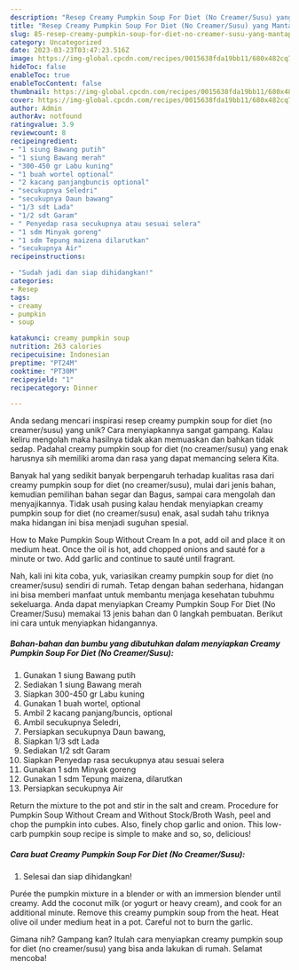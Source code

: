 ```yaml
---
description: "Resep Creamy Pumpkin Soup For Diet (No Creamer/Susu) yang Mantap"
title: "Resep Creamy Pumpkin Soup For Diet (No Creamer/Susu) yang Mantap"
slug: 85-resep-creamy-pumpkin-soup-for-diet-no-creamer-susu-yang-mantap
category: Uncategorized
date: 2023-03-23T03:47:23.516Z
image: https://img-global.cpcdn.com/recipes/0015638fda19bb11/680x482cq70/creamy-pumpkin-soup-for-diet-no-creamersusu-foto-resep-utama.jpg
hideToc: false
enableToc: true
enableTocContent: false
thumbnail: https://img-global.cpcdn.com/recipes/0015638fda19bb11/680x482cq70/creamy-pumpkin-soup-for-diet-no-creamersusu-foto-resep-utama.jpg
cover: https://img-global.cpcdn.com/recipes/0015638fda19bb11/680x482cq70/creamy-pumpkin-soup-for-diet-no-creamersusu-foto-resep-utama.jpg
author: Admin
authorAv: notfound
ratingvalue: 3.9
reviewcount: 8
recipeingredient:
- "1 siung Bawang putih"
- "1 siung Bawang merah"
- "300-450 gr Labu kuning"
- "1 buah wortel optional"
- "2 kacang panjangbuncis optional"
- "secukupnya Seledri"
- "secukupnya Daun bawang"
- "1/3 sdt Lada"
- "1/2 sdt Garam"
- " Penyedap rasa secukupnya atau sesuai selera"
- "1 sdm Minyak goreng"
- "1 sdm Tepung maizena dilarutkan"
- "secukupnya Air"
recipeinstructions:

- "Sudah jadi dan siap dihidangkan!"
categories:
- Resep
tags:
- creamy
- pumpkin
- soup

katakunci: creamy pumpkin soup 
nutrition: 263 calories
recipecuisine: Indonesian
preptime: "PT24M"
cooktime: "PT30M"
recipeyield: "1"
recipecategory: Dinner

---
```





Anda sedang mencari inspirasi resep creamy pumpkin soup for diet (no creamer/susu) yang unik? Cara menyiapkannya sangat gampang. Kalau keliru mengolah maka hasilnya tidak akan memuaskan dan bahkan tidak sedap. Padahal creamy pumpkin soup for diet (no creamer/susu) yang enak harusnya sih memiliki aroma dan rasa yang dapat memancing selera Kita.





Banyak hal yang sedikit banyak berpengaruh terhadap kualitas rasa dari creamy pumpkin soup for diet (no creamer/susu), mulai dari jenis bahan, kemudian pemilihan bahan segar dan Bagus, sampai cara mengolah dan menyajikannya. Tidak usah pusing kalau hendak menyiapkan creamy pumpkin soup for diet (no creamer/susu) enak,      asal sudah tahu triknya maka hidangan ini bisa menjadi suguhan spesial.














How to Make Pumpkin Soup Without Cream In a pot, add oil and place it on medium heat. Once the oil is hot, add chopped onions and sauté for a minute or two. Add garlic and continue to sauté until fragrant.






Nah, kali ini kita coba, yuk, variasikan creamy pumpkin soup for diet (no creamer/susu) sendiri di rumah. Tetap dengan bahan sederhana, hidangan ini bisa memberi manfaat untuk membantu menjaga kesehatan tubuhmu sekeluarga. Anda dapat menyiapkan Creamy Pumpkin Soup For Diet (No Creamer/Susu) memakai 13 jenis bahan dan 0 langkah pembuatan. Berikut ini cara untuk menyiapkan hidangannya.

<!--inarticleads1-->

##### Bahan-bahan dan bumbu yang dibutuhkan dalam menyiapkan Creamy Pumpkin Soup For Diet (No Creamer/Susu):

1. Gunakan 1 siung Bawang putih
1. Sediakan 1 siung Bawang merah
1. Siapkan 300-450 gr Labu kuning
1. Gunakan 1 buah wortel, optional
1. Ambil 2 kacang panjang/buncis, optional
1. Ambil secukupnya Seledri,
1. Persiapkan secukupnya Daun bawang,
1. Siapkan 1/3 sdt Lada
1. Sediakan 1/2 sdt Garam
1. Siapkan  Penyedap rasa secukupnya atau sesuai selera
1. Gunakan 1 sdm Minyak goreng
1. Gunakan 1 sdm Tepung maizena, dilarutkan
1. Persiapkan secukupnya Air


Return the mixture to the pot and stir in the salt and cream. Procedure for Pumpkin Soup Without Cream and Without Stock/Broth Wash, peel and chop the pumpkin into cubes. Also, finely chop garlic and onion. This low-carb pumpkin soup recipe is simple to make and so, so, delicious! 

<!--inarticleads2-->

##### Cara buat Creamy Pumpkin Soup For Diet (No Creamer/Susu):


1. Selesai dan siap dihidangkan!

Purée the pumpkin mixture in a blender or with an immersion blender until creamy. Add the coconut milk (or yogurt or heavy cream), and cook for an additional minute. Remove this creamy pumpkin soup from the heat. Heat olive oil under medium heat in a pot. Careful not to burn the garlic. 

Gimana nih? Gampang kan? Itulah cara menyiapkan creamy pumpkin soup for diet (no creamer/susu) yang bisa anda lakukan di rumah. Selamat mencoba!
